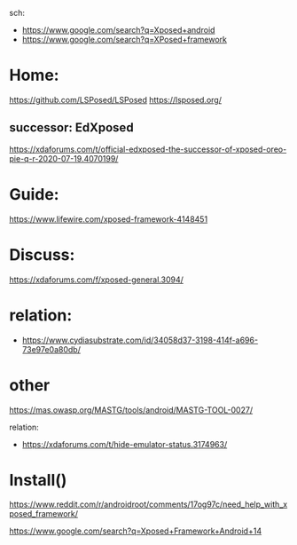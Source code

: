 sch:
- https://www.google.com/search?q=Xposed+android
- https://www.google.com/search?q=XPosed+framework

# Home:
https://github.com/LSPosed/LSPosed
https://lsposed.org/

## successor: EdXposed
https://xdaforums.com/t/official-edxposed-the-successor-of-xposed-oreo-pie-q-r-2020-07-19.4070199/

# Guide:
https://www.lifewire.com/xposed-framework-4148451

# Discuss:
https://xdaforums.com/f/xposed-general.3094/

# relation:
- https://www.cydiasubstrate.com/id/34058d37-3198-414f-a696-73e97e0a80db/

# other
https://mas.owasp.org/MASTG/tools/android/MASTG-TOOL-0027/

relation:
- https://xdaforums.com/t/hide-emulator-status.3174963/

# Install()
https://www.reddit.com/r/androidroot/comments/17og97c/need_help_with_xposed_framework/

https://www.google.com/search?q=Xposed+Framework+Android+14
